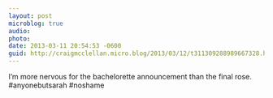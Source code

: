 ```yaml
---
layout: post
microblog: true
audio: 
photo: 
date: 2013-03-11 20:54:53 -0600
guid: http://craigmcclellan.micro.blog/2013/03/12/t311309288989667328.html
---
```

I’m more nervous for the bachelorette announcement than the final rose. #anyonebutsarah #noshame
